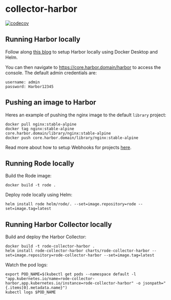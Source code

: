 # collector-harbor

[![codecov](https://codecov.io/gh/liatrio/rode-collector-harbor/branch/main/graph/badge.svg?token=YK62AO2TNX)](https://codecov.io/gh/liatrio/rode-collector-harbor)

## Running Harbor locally
Follow along [this blog](https://serverascode.com/2020/04/28/local-harbor-install.html) to setup Harbor locally using Docker Desktop and Helm.

You can then navigate to https://core.harbor.domain/harbor to access the console.
The default admin credentials are:
```
username: admin
password: Harbor12345
```

## Pushing an image to Harbor

Heres an example of pushing the nginx image to the default `library` project:
```
docker pull nginx:stable-alpine
docker tag nginx:stable-alpine core.harbor.domain/library/nginx:stable-alpine
docker push core.harbor.domain/library/nginx:stable-alpine
```

Read more about how to setup Webhooks for projects [here](https://goharbor.io/docs/2.1.0/working-with-projects/project-configuration/configure-webhooks/).

## Running Rode locally

Build the Rode image:
```
docker build -t rode .
```

Deploy rode locally using Helm:
```
helm install rode helm/rode/. --set=image.repository=rode --set=image.tag=latest
```

## Running Harbor Collector locally

Build and deploy the Harbor Collector:
```
docker build -t rode-collector-harbor .
helm install rode-collector-harbor charts/rode-collector-harbor --set=image.repository=rode-collector-harbor --set=image.tag=latest
```

Watch the pod logs:
```
export POD_NAME=$(kubectl get pods --namespace default -l "app.kubernetes.io/name=rode-collector-harbor,app.kubernetes.io/instance=rode-collector-harbor" -o jsonpath="{.items[0].metadata.name}")
kubectl logs $POD_NAME
```
